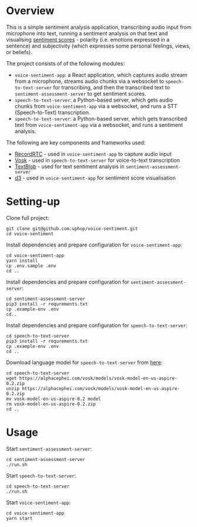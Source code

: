 # Overview

This is a simple sentiment analysis application, transcribing audio input from microphone into text, running a sentiment analysis on that text and visualising [sentiment scores](https://www.quora.com/What-is-polarity-and-subjectivity-in-sentiment-analysis) - polarity (i.e. emotions expressed in a sentence) and subjectivity (which expresses some personal feelings, views, or beliefs).

The project consists of of the following modules:
* `voice-sentiment-app`: a React application, which captures audio stream from a microphone, streams audio chunks via a websocket to `speech-to-text-server` for transcribing, and then the transcribed text to `sentiment-assessment-server` to get sentiment scores.
* `speech-to-text-server`: a Python-based server, which gets audio chunks from `voice-sentiment-app` via a websocket, and runs a STT (Speech-to-Text) transcription.
* `speech-to-text-server`: a Python-based server, which gets transcribed text from `voice-sentiment-app` via a websocket, and runs a sentiment analysis.

The following are key components and frameworks used:
* [RecordRTC](https://recordrtc.org/) - used in `voice-sentiment-app` to capture audio input
* [Vosk](https://alphacephei.com/vosk/) - used in `speech-to-text-server` for voice-to-text transcription
* [TextBlob](https://textblob.readthedocs.io/en/dev/) - used for text sentiment analysis in `sentiment-assessment-server`
* [d3](https://d3js.org/) - used in `voice-sentiment-app` for sentiment score visualisation

# Setting-up
Clone full project:
```
git clone git@github.com:uphop/voice-sentiment.git
cd voice-sentiment
```

Install dependencies and prepare configuration for `voice-sentiment-app`:
```
cd voice-sentiment-app
yarn install
cp .env.sample .env
cd ..
```

Install dependencies and prepare configuration for `sentiment-assessment-server`:
```
cd sentiment-assessment-server
pip3 install -r requrements.txt
cp .example-env .env
cd..
```

Install dependencies and prepare configuration for `speech-to-text-server`:
```
cd speech-to-text-server
pip3 install -r requrements.txt
cp .example-env .env
cd ..
```

Download language model for `speech-to-text-server` from [here](https://alphacephei.com/vosk/models):
```
cd speech-to-text-server
wget https://alphacephei.com/vosk/models/vosk-model-en-us-aspire-0.2.zip
unzip https://alphacephei.com/vosk/models/vosk-model-en-us-aspire-0.2.zip
mv vosk-model-en-us-aspire-0.2 model
rm vosk-model-en-us-aspire-0.2.zip
cd ..
```

# Usage

Start `sentiment-assessment-server`:
```
cd sentiment-assessment-server
./run.sh
```

Start `speech-to-text-server`:
```
cd speech-to-text-server
./run.sh
```

Start `voice-sentiment-app`:
```
cd voice-sentiment-app
yarn start
```

